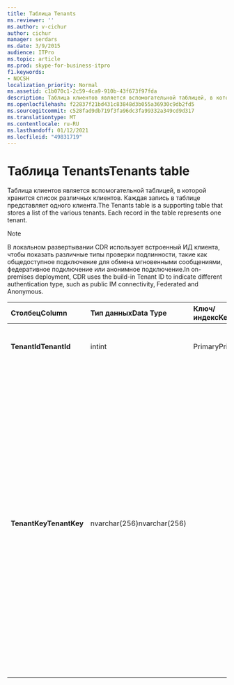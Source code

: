 ```yaml
---
title: Таблица Tenants
ms.reviewer: ''
ms.author: v-cichur
author: cichur
manager: serdars
ms.date: 3/9/2015
audience: ITPro
ms.topic: article
ms.prod: skype-for-business-itpro
f1.keywords:
- NOCSH
localization_priority: Normal
ms.assetid: c1b070c1-2c59-4ca9-910b-43f673f97fda
description: Таблица клиентов является вспомогательной таблицей, в которой хранится список различных клиентов. Каждая запись в таблице представляет одного клиента.
ms.openlocfilehash: f22837f21bd431c83848d3b055a36930c9db2fd5
ms.sourcegitcommit: c528fad9db719f3fa96dc3fa99332a349cd9d317
ms.translationtype: MT
ms.contentlocale: ru-RU
ms.lasthandoff: 01/12/2021
ms.locfileid: "49831719"
---
```

# <a name="tenants-table"></a><span data-ttu-id="81404-104">Таблица Tenants</span><span class="sxs-lookup"><span data-stu-id="81404-104">Tenants table</span></span>
 
<span data-ttu-id="81404-p102">Таблица клиентов является вспомогательной таблицей, в которой хранится список различных клиентов. Каждая запись в таблице представляет одного клиента.</span><span class="sxs-lookup"><span data-stu-id="81404-p102">The Tenants table is a supporting table that stores a list of the various tenants. Each record in the table represents one tenant.</span></span>
  
> [!NOTE]
> <span data-ttu-id="81404-107">В локальном развертывании CDR использует встроенный ИД клиента, чтобы показать различные типы проверки подлинности, такие как общедоступное подключение для обмена мгновенными сообщениями, федеративное подключение или анонимное подключение.</span><span class="sxs-lookup"><span data-stu-id="81404-107">In on-premises deployment, CDR uses the build-in Tenant ID to indicate different authentication type, such as public IM connectivity, Federated and Anonymous.</span></span> 
  
|<span data-ttu-id="81404-108">**Столбец**</span><span class="sxs-lookup"><span data-stu-id="81404-108">**Column**</span></span>|<span data-ttu-id="81404-109">**Тип данных**</span><span class="sxs-lookup"><span data-stu-id="81404-109">**Data Type**</span></span>|<span data-ttu-id="81404-110">**Ключ/индекс**</span><span class="sxs-lookup"><span data-stu-id="81404-110">**Key/Index**</span></span>|<span data-ttu-id="81404-111">**Details**</span><span class="sxs-lookup"><span data-stu-id="81404-111">**Details**</span></span>|
|:-----|:-----|:-----|:-----|
|<span data-ttu-id="81404-112">**TenantId**</span><span class="sxs-lookup"><span data-stu-id="81404-112">**TenantId**</span></span> <br/> |<span data-ttu-id="81404-113">int</span><span class="sxs-lookup"><span data-stu-id="81404-113">int</span></span>  <br/> |<span data-ttu-id="81404-114">Primary</span><span class="sxs-lookup"><span data-stu-id="81404-114">Primary</span></span>  <br/> |<span data-ttu-id="81404-115">Уникальное число, определяющее ИД клиента.</span><span class="sxs-lookup"><span data-stu-id="81404-115">Unique number identifying this Tenant ID.</span></span>  <br/> |
|<span data-ttu-id="81404-116">**TenantKey**</span><span class="sxs-lookup"><span data-stu-id="81404-116">**TenantKey**</span></span> <br/> |<span data-ttu-id="81404-117">nvarchar(256)</span><span class="sxs-lookup"><span data-stu-id="81404-117">nvarchar(256)</span></span>  <br/> || <span data-ttu-id="81404-118">Допустимые значения:</span><span class="sxs-lookup"><span data-stu-id="81404-118">Allowed values:</span></span> <br/>  <span data-ttu-id="81404-119">00000000-0000-0000-0000-00000000000000000 - Enterprise</span><span class="sxs-lookup"><span data-stu-id="81404-119">00000000-0000-0000-0000-000000000000 - Enterprise</span></span> <br/>  <span data-ttu-id="81404-120">00000000-0000-0000-0000-000000000001 федера</span><span class="sxs-lookup"><span data-stu-id="81404-120">00000000-0000-0000-0000-000000000001 - Federated</span></span> <br/>  <span data-ttu-id="81404-121">00000000-0000-0000-0000-0000000000002 — анонимный</span><span class="sxs-lookup"><span data-stu-id="81404-121">00000000-0000-0000-0000-000000000002 - Anonymous</span></span> <br/>  <span data-ttu-id="81404-122">00000000-0000-0000-0000-000000000003 — подключение к общедоступным службе мгновенных услуг</span><span class="sxs-lookup"><span data-stu-id="81404-122">00000000-0000-0000-0000-000000000003 - Public IM connectivity</span></span> <br/> |
   

